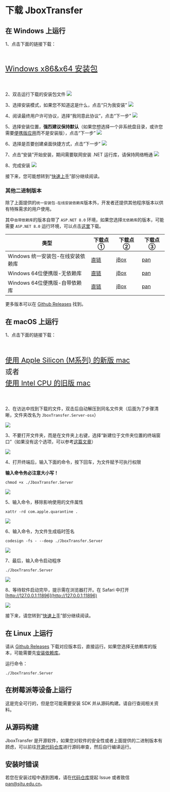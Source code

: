 # 下载 JboxTransfer
## 在 Windows 上运行
1、点击下面的链接下载：
<div class="tip custom-block" style="padding-top: 16px; padding-bottom: 16px;font-size: 24px; line-height: 30px">

[Windows x86&x64 安装包](https://pan.sjtu.edu.cn/jboxtransfer/bin/JboxTransfer.Webview2.Installer-win-any-no-runtime.exe)
</div>

2、双击运行下载的安装包文件
![](./images/win/M8sHUjmAFpkJKau.png)

3、选择安装模式，如果您不知道这是什么，点击“只为我安装”
![](./images/win/8BmW9ANDrpnqyZT.png)

4、阅读最终用户许可协议，选择“我同意此协议”，点击“下一步”
![](./images/win/UfAJvDK6zYi3Xeu.png)

5、选择安装位置，**强烈建议保持默认**（如果您想选择一个非系统盘目录，或许您需要[便携版应用](#所有二进制版本)而不是安装版），点击“下一步”
![](./images/win/qIoOEdN8gabQlmn.png)

6、选择是否要创建桌面快捷方式，点击“下一步”
![](./images/win/L1EXJUp6I52SdqP.png)

7、点击“安装”开始安装，期间需要联网安装 .NET 运行库，请保持网络畅通
![](./images/win/nlhuFWVYZqybaT3.png)

8、完成安装
![](./images/win/EmBtOvrPkM8XuYe.png)

接下来，您可能想转到“[快速上手](./quickstart)”部分继续阅读。


### 其他二进制版本
除了上面提供的`统一安装包-在线安装依赖库`版本外，开发者还提供其他程序版本以供有特殊需求的用户使用。

其中`自带依赖库`的版本自带了 `ASP.NET 8.0` 环境，如果您选择`无依赖库`的版本，可能需要 `ASP.NET 8.0` 运行环境，可以点击[这里](https://dotnet.microsoft.com/zh-cn/download/dotnet/thank-you/runtime-aspnetcore-8.0.13-windows-x64-installer)下载。

|类型|下载点①|下载点②|下载点③|
|---|---|---|---|
|Windows 统一安装包-在线安装依赖库|[直链](https://pan.sjtu.edu.cn/jboxtransfer/bin/JboxTransfer.Webview2.Installer-win-any-no-runtime.exe)|[jBox](https://jbox.sjtu.edu.cn/l/4HHIxJ)|[pan](#)|
|Windows 64位便携版-无依赖库|[直链](https://pan.sjtu.edu.cn/jboxtransfer/bin/JboxTransfer.Server-win-x64-no-runtime.zip)|[jBox](https://jbox.sjtu.edu.cn/l/H1DdL9)|[pan](#)|
|Windows 64位便携版-自带依赖库|[直链](https://pan.sjtu.edu.cn/jboxtransfer/bin/JboxTransfer.Server-win-x64-with-runtime.zip)|[jBox](https://jbox.sjtu.edu.cn/l/UHomt7)|[pan](#)|

更多版本可以在 [Github Releases](https://github.com/1357310795/JboxTransfer) 找到。

## 在 macOS 上运行
1、点击下面的链接下载：
<div class="tip custom-block" style="padding-top: 16px; padding-bottom: 16px;font-size: 22px; line-height: 36px">

[使用 Apple Silicon (M系列) 的新版 mac](https://pan.sjtu.edu.cn/jboxtransfer/bin/JboxTransfer.Server-osx-arm64-with-runtime.zip)<br/>或者<br/>[使用 Intel CPU 的旧版 mac](https://pan.sjtu.edu.cn/jboxtransfer/bin/JboxTransfer.Server-osx-x64-with-runtime.zip)
</div>

2、在访达中找到下载的文件，双击后自动解压到同名文件夹（后面为了步骤清晰，文件夹改名为 `JboxTransfer.Server-osx`）

![](./images/macos/Screenshot%202025-03-04%20at%2022.49.52.png)

3、不要打开文件夹，而是在文件夹上右键，选择“新建位于文件夹位置的终端窗口”（如果没有这个选项，可以参考[这篇文章](https://zhuanlan.zhihu.com/p/700711063)）

![](./images/macos/Screenshot%202025-03-04%20at%2022.50.33.png)

4、打开终端后，输入下面的命令，按下回车，为文件赋予可执行权限

**输入命令务必注意大小写！**

```
chmod +x ./JboxTransfer.Server
```

![](./images/macos/Screenshot%202025-03-04%20at%2022.51.10.png)

5、输入命令，移除影响使用的文件属性

```
xattr -rd com.apple.quarantine .
```

![](./images/macos/Screenshot%202025-03-04%20at%2022.51.24.png)


6、输入命令，为文件生成临时签名

```
codesign -fs - --deep ./JboxTransfer.Server
```

![](./images/macos/Screenshot%202025-03-04%20at%2022.51.46.png)

7、最后，输入命令启动程序

```
./JboxTransfer.Server
```

![](./images/macos/Screenshot%202025-03-04%20at%2022.52.02.png)

8、等待软件启动完毕，提示需在浏览器打开。在 Safari 中打开 [http://127.0.0.1:11896](http://127.0.0.1:11896)

![](./images/macos/Screenshot%202025-03-04%20at%2022.52.21.png)

接下来，请您转到“[快速上手](./quickstart)”部分继续阅读。

## 在 Linux 上运行
请从 [Github Releases](https://github.com/1357310795/JboxTransfer) 下载对应版本后，直接运行。如果您选择无依赖库的版本，可能需要先[安装依赖库](https://dotnet.microsoft.com/zh-cn/download/dotnet/8.0)。

运行命令：
```
./JboxTransfer.Server
```

## 在树莓派等设备上运行
这是完全可行的，但是您可能需要安装 SDK 并从源码构建。请自行查阅相关资料。

## 从源码构建
JboxTransfer 是开源软件，如果您对软件的安全性或者上面提供的二进制版本有顾虑，可以前往[开源代码仓库](https://github.com/1357310795/JboxTransfer)进行源码审查，然后自行编译运行。

## 安装时错误
若您在安装过程中遇到困难，请在[代码仓库](https://github.com/1357310795/JboxTransfer)提起 Issue 或者致信 pan@sjtu.edu.cn。